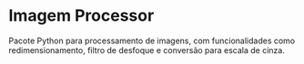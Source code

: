 # Imagem Processor

Pacote Python para processamento de imagens, com funcionalidades como redimensionamento, filtro de desfoque e conversão para escala de cinza.
